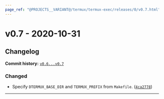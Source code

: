 ```yaml
---
page_ref: "@PROJECTS__VARIANT@/termux/termux-exec/releases/0/v0.7.html"
---
```


# v0.7 - 2020-10-31

## Changelog

**Commit history:** [`v0.6...v0.7`](https://github.com/termux/termux-exec/compare/v0.6...v0.7)

### Changed

- Specify `DTERMUX_BASE_DIR` and `TERMUX_PREFIX` from `Makefile`. ([`4ca2778`](https://github.com/termux/termux-exec/commit/4ca2778))

---

&nbsp;
